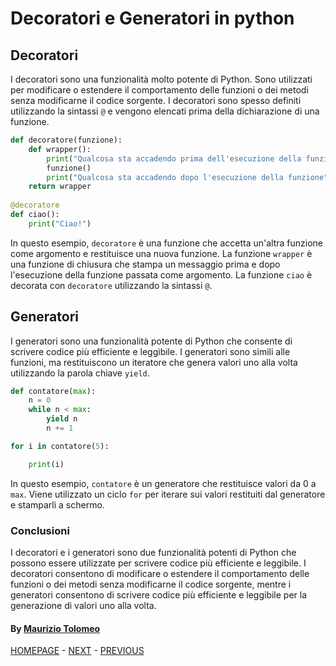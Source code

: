 # Decoratori e Generatori in python

## Decoratori

I decoratori sono una funzionalità molto potente di Python. Sono utilizzati per modificare o estendere il comportamento delle funzioni o dei metodi senza modificarne il codice sorgente. I decoratori sono spesso definiti utilizzando la sintassi `@` e vengono elencati prima della dichiarazione di una funzione.

```python
def decoratore(funzione):
    def wrapper():
        print("Qualcosa sta accadendo prima dell'esecuzione della funzione")
        funzione()
        print("Qualcosa sta accadendo dopo l'esecuzione della funzione")
    return wrapper
    
@decoratore
def ciao():
    print("Ciao!")
```

In questo esempio, `decoratore` è una funzione che accetta un'altra funzione come argomento e restituisce una nuova funzione. La funzione `wrapper` è una funzione di chiusura che stampa un messaggio prima e dopo l'esecuzione della funzione passata come argomento. La funzione `ciao` è decorata con `decoratore` utilizzando la sintassi `@`.

## Generatori

I generatori sono una funzionalità potente di Python che consente di scrivere codice più efficiente e leggibile. I generatori sono simili alle funzioni, ma restituiscono un iteratore che genera valori uno alla volta utilizzando la parola chiave `yield`.

```python
def contatore(max):
    n = 0
    while n < max:
        yield n
        n += 1

for i in contatore(5):

    print(i)
```

In questo esempio, `contatore` è un generatore che restituisce valori da 0 a `max`. Viene utilizzato un ciclo `for` per iterare sui valori restituiti dal generatore e stamparli a schermo.

### Conclusioni

I decoratori e i generatori sono due funzionalità potenti di Python che possono essere utilizzate per scrivere codice più efficiente e leggibile. I decoratori consentono di modificare o estendere il comportamento delle funzioni o dei metodi senza modificarne il codice sorgente, mentre i generatori consentono di scrivere codice più efficiente e leggibile per la generazione di valori uno alla volta.

#### By [Maurizio Tolomeo](https://github.com/moris88)

[HOMEPAGE](https://moris88.github.io/formazione-python/) - [NEXT](/lezioni/lezione18.md) - [PREVIOUS](/lezioni/lezione16.md)
